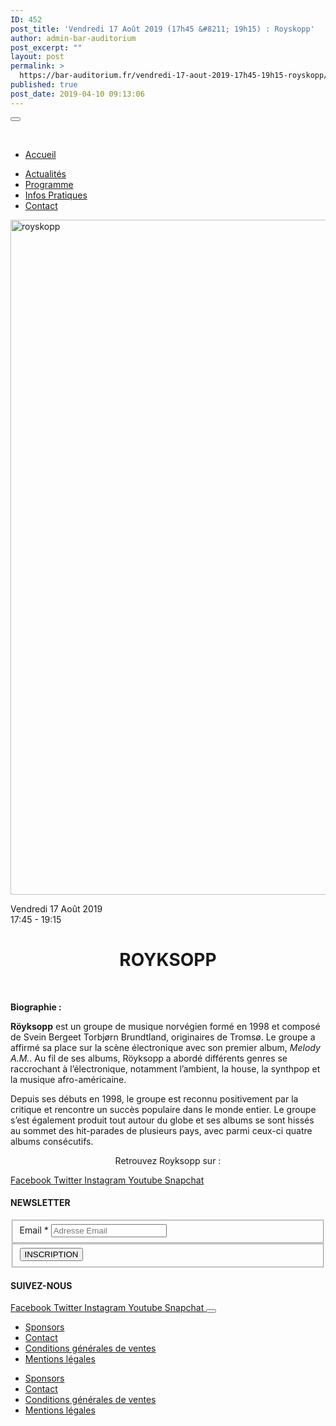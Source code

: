 ```yaml
---
ID: 452
post_title: 'Vendredi 17 Août 2019 (17h45 &#8211; 19h15) : Royskopp'
author: admin-bar-auditorium
post_excerpt: ""
layout: post
permalink: >
  https://bar-auditorium.fr/vendredi-17-aout-2019-17h45-19h15-royskopp/
published: true
post_date: 2019-04-10 09:13:06
---
```

<button id="elementor-menu-toggle"></button>
				<nav itemtype="http://schema.org/SiteNavigationElement" itemscope="itemscope" id="elementor-navigation" role="navigation" aria-label="Elementor Menu">				
				<ul id="elementor-navmenu"><li id="menu-item-67"><a href="https://bar-auditorium.fr/">Accueil</a></li>
<li id="menu-item-101"><a href="https://bar-auditorium.fr/actualites-bar-auditorium/">Actualités</a></li>
<li id="menu-item-241"><a href="https://bar-auditorium.fr/artistes/">Programme</a></li>
<li id="menu-item-17"><a href="https://bar-auditorium.fr/infos-pratiques/">Infos Pratiques</a></li>
<li id="menu-item-16"><a href="https://bar-auditorium.fr/contact/">Contact</a></li>
</ul>		
								</nav>
			<a href="https://bar-auditorium.fr/horaires/">
			</a>
										<img width="1920" height="1080" src="https://bar-auditorium.fr/wp-content/uploads/2019/02/ryksopp-508888085cfbd.jpg" alt="royskopp" srcset="https://bar-auditorium.fr/wp-content/uploads/2019/02/ryksopp-508888085cfbd.jpg 1920w, https://bar-auditorium.fr/wp-content/uploads/2019/02/ryksopp-508888085cfbd-300x169.jpg 300w, https://bar-auditorium.fr/wp-content/uploads/2019/02/ryksopp-508888085cfbd-768x432.jpg 768w, https://bar-auditorium.fr/wp-content/uploads/2019/02/ryksopp-508888085cfbd-1024x576.jpg 1024w, https://bar-auditorium.fr/wp-content/uploads/2019/02/ryksopp-508888085cfbd-1568x882.jpg 1568w" sizes="(max-width: 1920px) 100vw, 1920px" />											
		<p>Vendredi 17 Août 2019<br />17:45 - 19:15</p><h1 style="text-align: center;">ROYKSOPP</h1>
<p> </p>
<p><strong>Biographie :</strong></p>
<p><b>Röyksopp</b> est un groupe de musique norvégien formé en 1998 et composé de Svein Bergeet Torbjørn Brundtland, originaires de Tromsø. Le groupe a affirmé sa place sur la scène électronique avec son premier album, <i>Melody A.M.</i>. Au fil de ses albums, Röyksopp a abordé différents genres se raccrochant à l’électronique, notamment l’ambient, la house, la synthpop et la musique afro-américaine. </p>
<p>Depuis ses débuts en 1998, le groupe est reconnu positivement par la critique et rencontre un succès populaire dans le monde entier. Le groupe s’est également produit tout autour du globe et ses albums se sont hissés au sommet des hit-parades de plusieurs pays, avec parmi ceux-ci quatre albums consécutifs.</p>
<p style="text-align: center;">Retrouvez Royksopp sur :</p>
							<a href="https://fr-fr.facebook.com/Royksopp/" target="_blank" rel="noopener noreferrer">
					Facebook
				</a>
							<a href="https://twitter.com/royksopp" target="_blank" rel="noopener noreferrer">
					Twitter
				</a>
							<a href="https://www.instagram.com/larouxroux/" target="_blank" rel="noopener noreferrer">
					Instagram
				</a>
							<a href="https://www.youtube.com/channel/UC9lmMDVtBa6Hppy8Ehfpwpg" target="_blank" rel="noopener noreferrer">
					Youtube
				</a>
							<a href="" target="_blank" rel="noopener noreferrer">
					Snapchat
				</a>
			<h4>NEWSLETTER</h4>		
			<form action="https://bar-auditorium.fr/wp-admin/admin-post.php" method="post" name="content-form-476c3698" id="content-form-476c3698"><input type="hidden" id="_wpnonce_newsletter" name="_wpnonce_newsletter" value="48ab601aad" /><input type="hidden" name="_wp_http_referer" value="/wp-admin/admin-ajax.php" /><input type="hidden" name="action" value="content_form_submit" /><input type="hidden" name="form-type" value="newsletter" /><input type="hidden" name="form-builder" value="elementor" /><input type="hidden" name="post-id" value="452" /><input type="hidden" name="form-id" value="476c3698" />
        <fieldset>
            <label for="data[476c3698][email]"
				>
				Email *            </label>
			                    <input type="text" name="data[476c3698][email]" id="data[476c3698][email]"
						required="required"  placeholder="Adresse Email">
					        </fieldset>
		        <fieldset>
            <button type="submit" name="submit" value="submit-newsletter-476c3698">
	            INSCRIPTION                            </button>
        </fieldset>
		</form>		
			<h4>SUIVEZ-NOUS</h4>		
							<a href="" target="_blank" rel="noopener noreferrer">
					Facebook
				</a>
							<a href="" target="_blank" rel="noopener noreferrer">
					Twitter
				</a>
							<a href="" target="_blank" rel="noopener noreferrer">
					Instagram
				</a>
							<a href="" target="_blank" rel="noopener noreferrer">
					Youtube
				</a>
							<a href="" target="_blank" rel="noopener noreferrer">
					Snapchat
				</a>
						<button id="elementor-menu-toggle"></button>
				<nav itemtype="http://schema.org/SiteNavigationElement" itemscope="itemscope" id="elementor-navigation" role="navigation" aria-label="Elementor Menu">				
				<ul id="elementor-navmenu"><li id="menu-item-104"><a href="https://bar-auditorium.fr/sponsors/">Sponsors</a></li>
<li id="menu-item-105"><a href="https://bar-auditorium.fr/contact/">Contact</a></li>
<li id="menu-item-103"><a href="https://bar-auditorium.fr/conditions-generales-de-ventes/">Conditions générales de ventes</a></li>
<li id="menu-item-102"><a href="https://bar-auditorium.fr/mentions-legales/">Mentions légales</a></li>
</ul>		
								</nav>
		<nav itemtype="http://schema.org/SiteNavigationElement" itemscope="itemscope" id="cbp-hsmenu-wrapper">
				<ul id="mega-menu"><li><a href="https://bar-auditorium.fr/sponsors/">Sponsors</a></li>
<li><a href="https://bar-auditorium.fr/contact/">Contact</a></li>
<li><a href="https://bar-auditorium.fr/conditions-generales-de-ventes/">Conditions générales de ventes</a></li>
<li><a href="https://bar-auditorium.fr/mentions-legales/">Mentions légales</a></li>
</ul>			
		</nav>